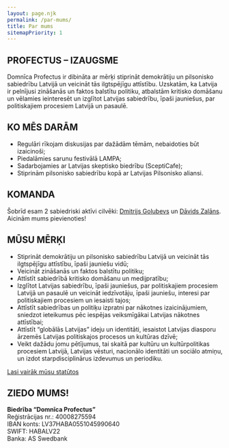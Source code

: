 ```yaml
---
layout: page.njk
permalink: /par-mums/
title: Par mums
sitemapPriority: 1
---
```


## PROFECTUS – IZAUGSME

Domnīca Profectus ir dibināta ar mērķi stiprināt demokrātiju un pilsonisko sabiedrību Latvijā un veicināt tās ilgtspējīgu attīstību. Uzskatām, ka Latvija ir pelnījusi zināšanās un faktos balstītu politiku, atbalstām kritisko domāšanu un vēlamies ieinteresēt un izglītot Latvijas sabiedrību, īpaši jauniešus, par politiskajiem procesiem Latvijā un pasaulē.

## KO MĒS DARĀM

- Regulāri rīkojam diskusijas par dažādām tēmām, nebaidoties būt izaicinoši;
- Piedalāmies sarunu festivālā LAMPA;
- Sadarbojamies ar Latvijas skeptisko biedrību (SceptiCafe);
- Stiprinām pilsonisko sabiedrību kopā ar Latvijas Pilsonisko aliansi.

## KOMANDA

Šobrīd esam 2 sabiedriski aktīvi cilvēki: [Dmitrijs Golubevs](/dmitrijs-golubevs/) un [Dāvids Zalāns](/davids-zalans/). Aicinām mums pievienoties!

## MŪSU MĒRĶI

- Stiprināt demokrātiju un pilsonisko sabiedrību Latvijā un veicināt tās ilgtspējīgu attīstību, īpaši jauniešu vidū;
- Veicināt zināšanās un faktos balstītu politiku;
- Attīstīt sabiedrībā kritisko domāšanu un medijpratību;
- Izglītot Latvijas sabiedrību, īpaši jauniešus, par politiskajiem procesiem Latvijā un pasaulē un veicināt iedzīvotāju, īpaši jauniešu, interesi par politiskajiem procesiem un iesaisti tajos;
- Attīstīt sabiedrības un politiķu izpratni par nākotnes izaicinājumiem, sniedzot ieteikumus pēc iespējas veiksmīgākai Latvijas nākotnes attīstībai;
- Attīstīt “globālās Latvijas” ideju un identitāti, iesaistot Latvijas diasporu ārzemēs Latvijas politiskajos procesos un kultūras dzīvē;
- Veikt dažādu jomu pētījumus, tai skaitā par kultūru un kultūrpolitikas procesiem Latvijā, Latvijas vēsturi, nacionālo identitāti un sociālo atmiņu, un izdot starpdisciplinārus izdevumus un periodiku.

[Lasi vairāk mūsu statūtos](/assets/files/Profectus%20statūti.pdf)

## ZIEDO MUMS!

**Biedrība “Domnīca Profectus”**  
Reģistrācijas nr.: 40008275594  
IBAN konts: LV37HABA0551045990640  
SWIFT: HABALV22  
Banka: AS Swedbank
